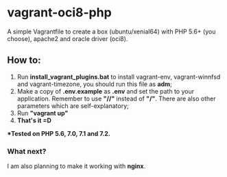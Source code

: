 # vagrant-oci8-php
A simple Vagrantfile to create a box (ubuntu/xenial64) with PHP 5.6+ (you choose), apache2 and oracle driver (oci8).

## How to:

1. Run __install_vagrant_plugins.bat__ to install vagrant-env, vagrant-winnfsd and vagrant-timezone, you should run this file as __adm__;  
1. Make a copy of __.env.example__ as __.env__ and set the path to your application. Remember to use __"//"__ instead of __"/"__. There are also other parameters which are self-explanatory;  
1. Run __"vagrant up"__  
1. __That's it =D__



__*Tested on PHP 5.6, 7.0, 7.1 and 7.2.__

### What next?

I am also planning to make it working with **nginx**.
